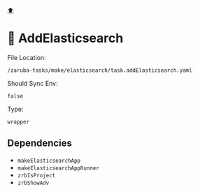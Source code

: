 [⬆️](./README.md)

# 🍜 AddElasticsearch

File Location:

    /zaruba-tasks/make/elasticsearch/task.addElasticsearch.yaml

Should Sync Env:

    false

Type:

    wrapper


## Dependencies

* `makeElasticsearchApp`
* `makeElasticsearchAppRunner`
* `zrbIsProject`
* `zrbShowAdv`